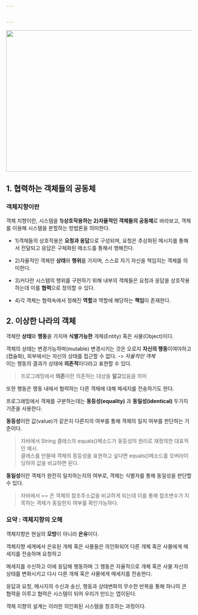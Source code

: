 ```yaml
---


---
```


<img src="https://sat02pap001files.storage.live.com/y4myv7fEoTTnjl4QbIqN7XdAiI27S8fFNMc8sh6wbSYs_M4ZRGVhWf7N-82VTPpTEGTBK17v8FWz3QBWl-Svb8GBgqZzkY67FUkf6OmKbltX2BbE5kHNFrIauHVUZvB7G2hQRF9ArLBJKGiEghqX_e6-Q9bYBiVTZM2QIPOiFQ-N8ZMa106aZDoLB3MwluhHByU?width=600&height=384&cropmode=none" width="600" height="384" />



<h2 id="협력하는-객체들의-공동체">1. 협력하는 객체들의 공동체</h2>
<h3 id="객체지향이란">객체지향이란</h3>
<p>객체 지향이란, 시스템을 <strong>1)상호작용하는 2)자율적인 객체들의 공동체</strong>로 바라보고, 객체를 이용해 시스템을 분할하는 방법론을 의미한다.</p>
<ul>
<li>
<p>1)객체들의 상호작용은 <strong>요청과 응답</strong>으로 구성되며, 요청은 추상화된 메시지를 통해서 전달되고 응답은 구체화된 메소드를 통해서 행해진다.</p>
</li>
<li>
<p>2)자율적인 객체란 <strong>상태</strong>와 <strong>행위</strong>를 가지며, 스스로 자기 자신을 책임지는 객체를 의미한다.</p>
</li>
<li>
<p>3)커다란 시스템의 행위를 구현하기 위해 내부의 객체들은 요청과 응답을 상호작용하는데 이를 <strong>협력</strong>으로 정의할 수 있다.</p>
</li>
<li>
<p>4)각 객체는 협력속에서 정해진 <strong>역할</strong>과 역할에 해당하는 <strong>책임</strong>이 존재한다.</p>
</li>
</ul>
<h2 id="이상한-나라의-객체">2. 이상한 나라의 객체</h2>
<p>객체란 <strong>상태</strong>와 <strong>행동</strong>을 가지며 <strong>식별가능한</strong> 개체(Entity) 혹은 사물(Object)이다.</p>
<p>객체의 상태는 변경가능하며(mutable) 변경시키는 것은 오로지  <strong>자신의  행동</strong>이여야하고(캡슐화), 외부에서는 자신의 상태를 접근할 수 없다. -&gt; <em>자율적인 객체</em><br>
이는 행동의 결과가 상태에 <strong>의존적</strong>이다라고 표현할 수 있다.</p>
<blockquote>
<p>프로그래밍에서 <strong>의존</strong>이란 의존하는 대상을 <strong>알고</strong>있음을 의미</p>
</blockquote>
<p>또한 행동은 행동 내에서 협력하는 다른 객체에 대해 메세지를 전송하기도 한다.</p>
<p>프로그래밍에서 객체를 구분하는데는 <strong>동등성(equality)</strong> 과 <strong>동일성(identical)</strong> 두가지 기준을 사용한다.</p>
<p><strong>동등성</strong>이란 값(value)가 같은지 다른지의 여부를 통해 객체의 일치 여부를 판단하는 기준이다.</p>
<blockquote>
<p>자바에서 String 클래스의 equals()메소드가 동등성의 원리로 재정의한 대표적인 예시.<br>
클래스를 만들때 객체의 동등성을 표현하고 싶다면 equals()메소드를 오버라이딩하여 값을 비교하면 된다.</p>
</blockquote>
<p><strong>동일성</strong>이란 객체가 완전히 일치하는지의 여부로, 객체는 식별자를 통해 동일성을 판단할 수 있다.</p>
<blockquote>
<p>자바에서 == 은 객체의 참조주소값을 비교하게 되는데 이를 통해 참조변수가 지목하는 객체가 동일한지 여부를 확인가능하다.</p>
</blockquote>
<h3 id="요약--객체지향의-오해">요약 : 객체지향의 오해</h3>
<p>객체지향은 현실의 <strong>모방</strong>이 아니라 <strong>은유</strong>이다.</p>
<p>객체지향 세계에서 은유된 개체 혹은 사물들은 의인화되어 다른 개체 혹은 사물에게 메세지를 전송하며 요청하고</p>
<p>메세지를 수신하고 이에 응답해 행동하며 그 행동은 자율적으로 개체 혹은 사물 자신의 상태를 변화시키고 다시 다른 개체 혹은 사물에게 메세지를 전송한다.</p>
<p>응답과 요청, 메시지의 수신과 송신, 행동과 상태변화의 무수한 반복을 통해 하나의 큰 협력을 이루고 협력은 시스템이 되어 우리가 만드는 앱이된다.</p>
<p>객체 지향의 설계는 이러한 의인화된 시스템을 창조하는 과정이다.</p>
<h2 id="section"></h2>

